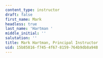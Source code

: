 ```yaml
---
content_type: instructor
draft: false
first_name: Mark
headless: true
last_name: 'Hartman '
middle_initial: ''
salutation: ''
title: Mark Hartman, Principal Instructor
uid: 15b85816-f745-4f67-8159-764b9db8a948
---
```

